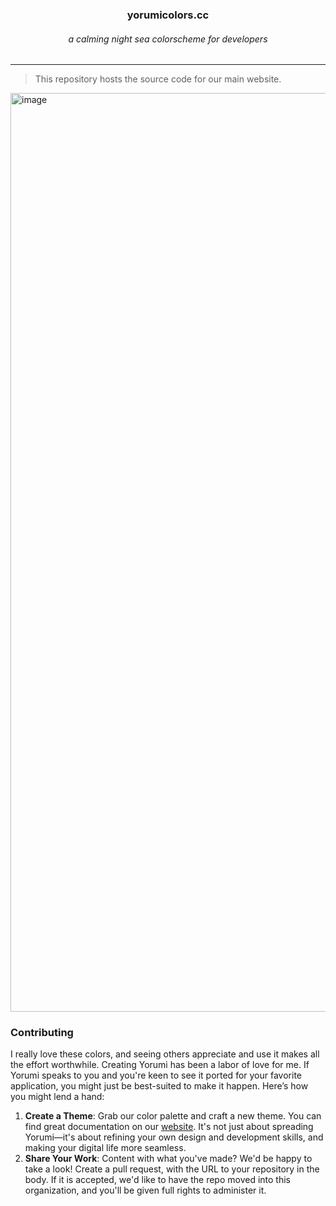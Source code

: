 <h3 align="center">
  <h3 align="center">yorumicolors.cc</h3>
  <h6 align="center">a calming night sea colorscheme for developers</h6>
</h3>

<hr />

> This repository hosts the source code for our main website.

<img width="1470" alt="image" src="https://github.com/yorumicolors/yorumicolors.cc/assets/77633131/1d0f0918-302c-45bf-956f-4ac979aa6c71">


### Contributing

I really love these colors, and seeing others appreciate and use it makes all the effort worthwhile.
Creating Yorumi has been a labor of love for me. If Yorumi speaks to you and you're keen to see it ported for your favorite application, 
you might just be best-suited to make it happen. Here’s how you might lend a hand:
1. **Create a Theme**: Grab our color palette and craft a new theme. You can find great documentation on our [website](https://yorumicolors.cc/docs).
It's not just about spreading Yorumi—it's about refining your own design and development skills, and making your digital life more seamless.
3. **Share Your Work**: Content with what you've made? We'd be happy to take a look! Create a pull request, with the URL to your repository in the body.
If it is accepted, we'd like to have the repo moved into this organization, and you'll be given full rights to administer it. 
